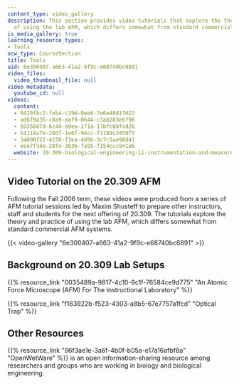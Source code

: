 ```yaml
---
content_type: video_gallery
description: This section provides video tutorials that explore the theory and practice
  of using the lab AFM, which differs somewhat from standard commercial AFM systems.
is_media_gallery: true
learning_resource_types:
- Tools
ocw_type: CourseSection
title: Tools
uid: 6e300407-a663-41a2-9f9c-e68740bc6891
video_files:
  video_thumbnail_file: null
video_metadata:
  youtube_id: null
videos:
  content:
  - 0420fbc2-feb4-c19d-0ee6-7e6e48417022
  - ad6f9a35-c8a9-eaf9-0644-c3ab283e6f96
  - 5935687d-6c44-a9ea-271a-17bfc8bfcd26
  - b1118a7e-28df-1e6f-94cc-f1189c3450f5
  - 34098f22-4150-f3ea-4d9b-3c7c5ae98d41
  - eee7f34e-28fe-3836-fa95-f154ccc941a6
  website: 20-309-biological-engineering-ii-instrumentation-and-measurement-fall-2006
---
```


Video Tutorial on the 20.309 AFM
--------------------------------

Following the Fall 2006 term, these videos were produced from a series of AFM tutorial sessions led by Maxim Shusteff to prepare other instructors, staff and students for the next offering of 20.309. The tutorials explore the theory and practice of using the lab AFM, which differs somewhat from standard commercial AFM systems.

{{< video-gallery "6e300407-a663-41a2-9f9c-e68740bc6891" >}}


Background on 20.309 Lab Setups
-------------------------------

{{% resource_link "0035489a-9817-4c10-8c1f-76584ce9d775" "An Atomic Force Microscope (AFM) For The Instructional Laboratory" %}}

{{% resource_link "f163922b-f523-4303-a8b5-67e7757a1fcd" "Optical Trap" %}}

Other Resources
---------------

{{% resource_link "96f3ae1e-3a6f-4b0f-b05a-e17a16afbf8a" "OpenWetWare" %}} is an open information-sharing resource among researchers and groups who are working in biology and biological engineering.